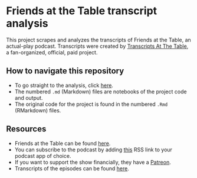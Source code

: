 # Friends at the Table transcript analysis

This project scrapes and analyzes the transcripts of Friends at the Table, an actual-play podcast. Transcripts were created by [Transcripts At The Table](https://twitter.com/transcript_fatt?lang=en), a fan-organized, official, paid project. 

## How to navigate this repository

* To go straight to the analysis, click [here]("https://github.com/nathanielolin/fatt/blob/master/04_analyze_transcripts.md").
* The numbered `.md` (Markdown) files are notebooks of the project code and output.
* The original code for the project is found in the numbered `.Rmd` (RMarkdown) files.

## Resources

* Friends at the Table can be found [here](http://friendsatthetable.net/).
* You can subscribe to the podcast by adding [this](http://friendsatthetable.libsyn.com/rss) RSS link to your podcast app of choice. 
* If you want to support the show financially, they have a [Patreon](http://www.patreon.com/friends_table).
* Transcripts of the episodes can be found [here](https://t.co/9Ak8cjtDiJ).
